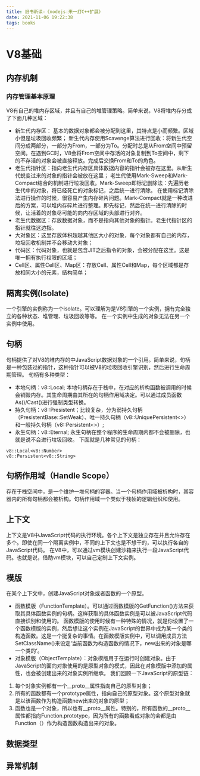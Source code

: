 ```yaml
---
title: 旧书新读-《nodejs:来一打C++扩展》
date: 2021-11-06 19:22:38
tags: books
---
```


# V8基础

## 内存机制
### 内存管理基本原理
V8有自己的堆内存区域，并且有自己的堆管理策略。简单来说，V8将堆内存分成了下面几种区域：
- 新生代内存区： 基本的数据对象都会被分配到这里，其特点是小而频繁。区域小但是垃圾回收频繁；
  新生代内存使用Scavenge算法进行回收：将新生代空间分成两部分，一部分为From，一部分为To。分配时总是从From空间中预留空间。在遇到GC时，V8会将From空间中存活的对象复制到To空间中，剩下的不存活的对象会被直接释放。完成后交换From和To的角色。
- 老生代指针区：指向老生代内存区具体数据内容的指针会被存在这里。从新生代蜕变过来的对象的指针会被放在这里；
  老生代使用Mark-Sweep和Mark-Compact结合的机制进行垃圾回收。Mark-Sweep即标记删除法：先遍历老生代中的对象，将已经死亡的对象标记，之后统一进行清除。
  在使用标记清除法进行操作的时候，很容易产生内存碎片问题。Mark-Compact就是一种改进后的方案，可以堆内存碎片进行整理。即先标记，然后在统一进行清除的时候，让活着的对象尽可能的向内存区域的头部进行对齐。
- 老生代数据区：存放数据对象，而不是指向其他对象的指针。老生代指针区的指针就往这边指。
- 大对象区：这里存放体积超越其他区大小的对象，每个对象都有自己的内存，垃圾回收机制并不会移动大对象；
- 代码区：代码对象，也就是包含JIT之后指令的对象，会被分配在这里。这是唯一拥有执行权限的区域； 
- Cell区、属性Cell区、Map区：存放Cell、属性Cell和Map，每个区域都是存放相同大小的元素，结构简单；
## 隔离实例(Isolate)
一个引擎的实例称为一个isolate。可以理解为是V8引擎的一个实例，拥有完全独立的各种状态、堆管理、垃圾回收等等。
在一个实例中生成的对象无法在另一个实例中使用。
## 句柄
句柄提供了对V8的堆内存的中JavaScript数据对象的一个引用。简单来说，句柄是一种包装过的指针，这种指针可以被V8的垃圾回收引擎识别，然后进行生命周期管理。
句柄有多种类型：
- 本地句柄：v8::Local; 本地句柄存在于栈中，在对应的析构函数被调用的时候会销毁内存。其生命周期由其所在的句柄作用域决定。可以通过成员函数As()/Cast()进行强制类型转换。
- 持久句柄：v8::Presistent；比较复杂，分为弱持久句柄（PresistentBase::SetWeak）、唯一持久句柄（v8::UniquePersistent<>）和一般持久句柄（v8::Persistent<>）;
- 永生句柄：v8::Eternal; 永生句柄在整个程序的生命周期内都不会被删除，也就是说不会进行垃圾回收。
下面就是几种常见的句柄：
```
v8::Local<v8::Number>
v8::Persistent<v8::String>
```
## 句柄作用域（Handle Scope）
存在于栈空间中，是一个维护一堆句柄的容器。当一个句柄作用域被析构时，其容器内的所有句柄都会被析构。句柄作用域一个类似于栈帧的逻辑组织和使用。
## 上下文
上下文是V8中JavaScript代码的执行环境。各个上下文是独立存在并且允许存在多个。即使在同一个隔离实例中，不同的上下文也是不想干的，可以执行各自的JavaScript代码。
在V8中，可以通过vm模块创建沙箱来执行一段JavaScript代码。也就是说，借助vm模块，可以自己定制上下文实例。
## 模版
在某个上下文中，创建JavaScript对象或者函数的一个原型。
- 函数模版（FunctionTemplate）。可以通过函数模版的GetFunction()方法来获取其具体函数实例的句柄。这样获取的具体函数实例是可以被JavaScript代码直接识别和使用的。
  函数模版的使用时候有一种特殊的情况，就是你设置了一个函数模版的实例，然后想让这个实例在JavaScript的世界中成为某一个类的构造函数。这是一个挺复杂的事情。在函数模版实例中，可以调用成员方法SetClassName()来设定‘当前函数为构造函数的情况下，new出来的对象是哪一个类的’。
- 对象模版（ObjectTemplate）：对象模版用于在运行时创建对象。由于JavaScript的面向对象使用的是原型对象的模式，因此在对象模版中添加的属性，也会被创建出来的对象实例所继承。
我们回顾一下JavaScript的原型链：
1. 每个对象实例都有一个__proto__属性指向自己的原型对象；
2. 所有的函数都有一个prototype属性，指向自己的原型对象。这个原型对象就是以该函数作为构造函数new出来的对象的原型；
3. 函数也是一个对象，所以也有__proto__属性。特别的，所有函数的__proto__属性都指向Function.prototype，因为所有的函数看成对象的会都是由Function（）作为构造函数构造出来的对象。
## 数据类型
## 异常机制
